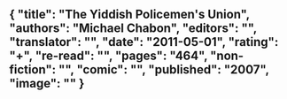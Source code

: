 {
 "title": "The Yiddish Policemen's Union",
 "authors": "Michael Chabon",
 "editors": "",
 "translator": "",
 "date": "2011-05-01",
 "rating": "+",
 "re-read": "",
 "pages": "464",
 "non-fiction": "",
 "comic": "",
 "published": "2007",
 "image": ""
}
---

